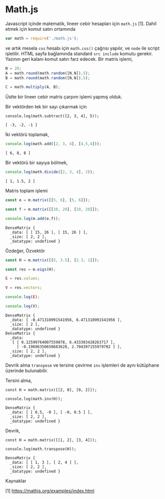 # Math.js

Javascript içinde matematik, lineer cebir hesapları için `math.js` [1]. Dahil
etmek için komut satırı ortamında

```javascript
var math = require('./math.js');
```

ve artık mesela `cos` hesabı için `math.cos()` çağrısı yapılır, ve
`node` ile script işletilir. HTML sayfa bağlamında standard `src
include` komutu gerekir. Yazının geri kalanı komut satırı farz
edecek. Bir matris işlemi,

```javascript
N = 20;
A = math.round(math.random([N,N]),5);
B = math.round(math.random([N,N]),5);

C = math.multiply(A, B);
```

Üstte bir lineer cebir matris çarpım işlemi yapmış olduk.

Bir vektörden tek bir sayı çıkarmak için 

```
console.log(math.subtract([2, 3, 4], 5));
```

```
[ -3, -2, -1 ]
```

İki vektörü toplamak,

```javascript
console.log(math.add([2, 3, 4], [4,5,4]));
```

```
[ 6, 8, 8 ]
```

Bir vektörü bir sayıya bölmek,

```javascript
console.log(math.divide([2, 3, 4], 2));
```

```
[ 1, 1.5, 2 ]
```

Matris toplam işlemi

```javascript
const e = m.matrix([[5, 6], [5, 6]]);

const f = m.matrix([[10, 20], [10, 20]]);

console.log(m.add(e,f));
```

```
DenseMatrix {
  _data: [ [ 15, 26 ], [ 15, 26 ] ],
  _size: [ 2, 2 ],
  _datatype: undefined }
```

Özdeğer, Özvektör

```javascript
const H = m.matrix([[5, 3.5], [2.3, 1]]);

const res = m.eigs(H);

E = res.values;

V = res.vectors;

console.log(E);

console.log(V);
```

```
DenseMatrix {
  _data: [ -0.471310991541956, 6.471310991541956 ],
  _size: [ 2 ],
  _datatype: undefined }
DenseMatrix {
  _data: 
   [ [ 0.12599764007559078, 6.433303428263717 ],
     [ -0.19696350658683628, 2.704397155979702 ] ],
  _size: [ 2, 2 ],
  _datatype: undefined }
```

Devrik alma `transpose` ve tersine çevirme `inv` işlemleri de aynı
kütüphane üzerinde bulunabilir.

Tersini alma,

```
const H = math.matrix([[2, 0], [0, 2]]);

console.log(math.inv(H));
```

```
DenseMatrix {
  _data: [ [ 0.5, -0 ], [ -0, 0.5 ] ],
  _size: [ 2, 2 ],
  _datatype: undefined }
```

Devrik,

```
const H = math.matrix([[1, 2], [3, 4]]);

console.log(math.transpose(H));
```

```
DenseMatrix {
  _data: [ [ 1, 3 ], [ 2, 4 ] ],
  _size: [ 2, 2 ],
  _datatype: undefined }
```

Kaynaklar

[1] https://mathjs.org/examples/index.html




